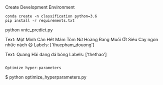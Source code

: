 Create Development Environment 

``` 
conda create -n classification python=3.6
pip install -r requirements.txt
```
python vntc_predict.py

Text: Một Mình Cân Hết Mâm Tôm Nữ Hoàng Rang Muối Ớt Siêu Cay ngon nhức nách 😆
Labels: ['thucpham_douong']

Text: Quang Hải đang đá bóng
Labels: ['thethao'] 
```

Optimize hyper-parameters

```
$ python optimize_hyperparameters.py 
```
